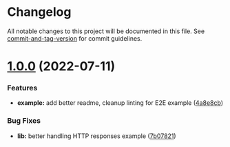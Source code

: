 # Changelog

All notable changes to this project will be documented in this file. See [commit-and-tag-version](https://github.com/absolute-version/commit-and-tag-version) for commit guidelines.

<a name="1.0.0"></a>

# [1.0.0](https://www.npmjs.com/package/@rubemfsv/clean-react-app/v/1.0.0) (2022-07-11)

### Features

- **example:** add better readme, cleanup linting for E2E example ([4a8e8cb](https://github.com/pact-foundation/pact-js/commit/4a8e8cb))

### Bug Fixes

- **lib:** better handling HTTP responses example ([7b07821](https://github.com/pact-foundation/pact-js/commit/7b07821))
